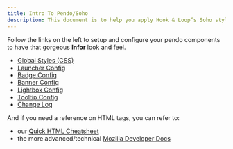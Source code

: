 ```yaml
---
title: Intro To Pendo/Soho
description: This document is to help you apply Hook & Loop’s Soho styles to Pendo elements in your app/system. All of the styles and CSS code shown below was taken directly from the Soho controls library v4.2.5. Example screenshots are also provided as a starting point to create your default Soho templates. Feel free to play around with the variables and HTML code to get your desired result.
---
```


Follow the links on the left to setup and configure your pendo components to have that gorgeous <strong class="red-text">Infor</strong> look and feel.

<ul>
  <li><a href="global.html#global-styles">Global Styles (CSS)</a></li>
  <li><a href="global.html#launcher-configuration">Launcher Config</a></li>
  <li><a href="global.html#badge-configuration">Badge Config</a></li>
  <li><a href="global.html#banner-configuration">Banner Config</a></li>
  <li><a href="global.html#lightbox-configuration">Lightbox Config</a></li>
  <li><a href="global.html#tooltip-configuration">Tooltip Config</a></li>
  <li><a href="./changelog.html">Change Log</a></li>
</ul>

And if you need a reference on HTML tags, you can refer to:
<ul>
    <li>our <a href="/cheatsheet.html">Quick HTML Cheatsheet</a></li>
    <li>the more advanced/technical <a href="https://developer.mozilla.org/en-US/docs/Web/HTML/Element">Mozilla Developer Docs</a></li>
</ul>
